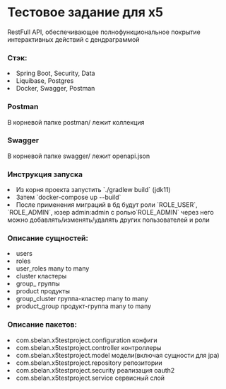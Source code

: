 <h1>Тестовое задание для x5</h1>
<div>RestFull API, обеспечивающее полнофункциональное покрытие интерактивных действий с дендраграммой</div>
<h3>Стэк:</h3>
<li>Spring Boot, Security, Data</li>
<li>Liquibase, Postgres</li>
<li>Docker, Swagger, Postman</li>

<h3>Postman</h3>
<div>В корневой папке postman/ лежит коллекция</div>

<h3>Swagger</h3>
<div>В корневой папке swagger/ лежит openapi.json</div>

<h3>Инструкция запуска</h3>
<li>Из корня проекта запустить `./gradlew build` (jdk11)</li>
<li>Затем `docker-compose up --build`</li>
<li>После применения миграций в бд будут роли `ROLE_USER`, `ROLE_ADMIN`, 
юзер admin:admin с ролью`ROLE_ADMIN` через него можно добавлять/изменять/удалять других пользователей и роли</li>


<h3>Описание сущностей:</h3>
<li>users</li>
<li>roles</li>
<li>user_roles many to many</li>
<li>cluster кластеры</li>
<li>group_ группы</li>
<li>product продукты</li>
<li>group_cluster группа-кластер many to many</li>
<li>product_group продукт-группа many to many</li>

<h3>Описание пакетов:</h3>
<li>com.sbelan.x5testproject.configuration конфиги</li>
<li>com.sbelan.x5testproject.controller контроллеры</li>
<li>com.sbelan.x5testproject.model модели(включая сущности для jpa)</li>
<li>com.sbelan.x5testproject.repository репозитории</li>
<li>com.sbelan.x5testproject.security реализация oauth2</li>
<li>com.sbelan.x5testproject.service сервисный слой</li>
